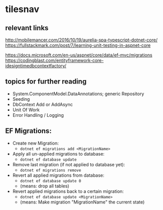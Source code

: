 # tilesnav

## relevant links
http://mobilemancer.com/2016/10/19/aurelia-spa-typescript-dotnet-core/
https://fullstackmark.com/post/7/learning-unit-testing-in-aspnet-core

https://docs.microsoft.com/en-us/aspnet/core/data/ef-mvc/migrations
https://codingblast.com/entityframework-core-idesigntimedbcontextfactory/

## topics for further reading

* System.ComponentModel.DataAnnotations;
generic Repository
* Seeding
* DbContext Add or AddAsync
* Unit Of Work
* Error Handling / Logging


## EF Migrations:

* Create new Migration:
	* `dotnet ef migrations add <MigrationName> `
* Apply all un-applied migrations to database: 
	* `dotnet ef database update`
* Remove last migration (if not applied to database yet): 
	* `dotnet ef migrations remove`
* Revert all applied migrations from database: 
	* `dotnet ef database update 0` 
    * (means: drop all tables)
* Revert applied migrations back to a certain migration: 
  * `dotnet ef database update <MigrationName> `
  * (means: Make migration "MigrationName" the current state)